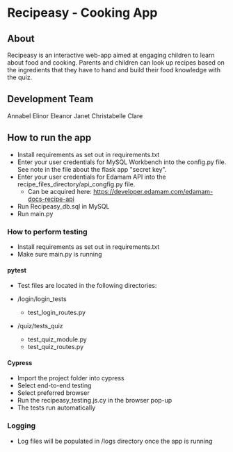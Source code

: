 # Recipeasy - Cooking App

## About

Recipeasy is an interactive web-app aimed at engaging children to learn about food and cooking. 
Parents and children can look up recipes based on the ingredients that they have to hand and 
build their food knowledge with the quiz.

## Development Team

Annabel
Elinor 
Eleanor 
Janet
Christabelle 
Clare

## How to run the app

- Install requirements as set out in requirements.txt
- Enter your user credentials for MySQL Workbench into the config.py file. See note in the file about the flask app "secret key".
- Enter your user credentials for Edamam API into the recipe_files_directory/api_congfig.py file.
  * Can be acquired here: https://developer.edamam.com/edamam-docs-recipe-api
- Run Recipeasy_db.sql in MySQL
- Run main.py

### How to perform testing
- Install requirements as set out in requirements.txt
- Make sure main.py is running

#### pytest
- Test files are located in the following directories:

- /login/login_tests
    - test_login_routes.py

- /quiz/tests_quiz
    - test_quiz_module.py
    - test_quiz_routes.py


#### Cypress
- Import the project folder into cypress
- Select end-to-end testing
- Select preferred browser
- Run the recipeasy_testing.js.cy in the browser pop-up
- The tests run automatically

###  Logging
 - Log files will be populated in /logs directory once the app is running 
